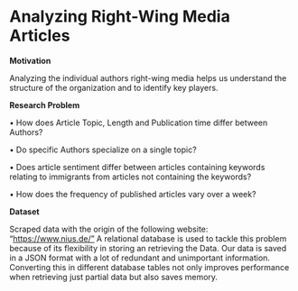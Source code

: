 # Analyzing Right-Wing Media Articles

**Motivation**

Analyzing the individual authors right-wing media helps us understand the structure of the organization and to identify key
players.

**Research Problem**

• How does Article Topic, Length and Publication time differ between Authors?

• Do specific Authors specialize on a single topic?

• Does article sentiment differ between articles containing keywords relating to immigrants from articles not containing the keywords?

• How does the frequency of published articles vary over a week?

**Dataset**

Scraped data with the origin of the following website: “https://www.nius.de/”
A relational database is used to tackle this problem because of its flexibility in storing an retrieving the Data. Our data is
saved in a JSON format with a lot of redundant and unimportant information. Converting this in different database tables
not only improves performance when retrieving just partial data but also saves memory.
